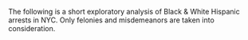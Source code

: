 The following is a short exploratory analysis of Black & White Hispanic arrests in NYC. Only felonies and misdemeanors are taken into consideration. 
